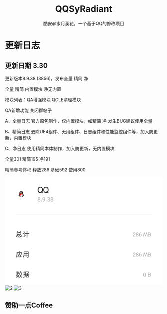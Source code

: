 <h1 align="center" style="font-weight: bold">
  QQSyRadiant
</h1>

<p align="center">
  酷安@水月澜花，一个基于QQ的修改项目
</p>

# 更新日志

## 更新日期 3.30

更新版本8.9.38 (3856)，发布全量 精简 净

全量 精简 内置模块 净无内置

模块列表：QA增强模块 QCLE清理模块 

QA新增功能 关闭群帖子

A、全量日志 官方原包制作，仅内置模块，如精简 净 发生BUG建议使用全量

B、精简日志 去除UE4组件、无用组件、日志组件和性能监控组件等，加入防更新，内置模块

C、净日志 使用精简本体制作，加入防更新，无内置模块

全量301 精简195 净191

精简参考体积 释放286 基础592 使用800

![1](./images/1.png)
![2](./QQSyRadiant/images/2.png)
![3](./QQSyRadiant/images/3.png)

## 赞助一点Coffee
